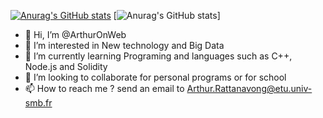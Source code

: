 [![Anurag's GitHub stats](https://github-readme-stats.vercel.app/api?username=ArthurOnWeb&count_private=true)]((https://github.com/anuraghazra/github-readme-stats))
[![Anurag's GitHub stats](https://github-readme-stats.vercel.app/api/top-langs/?username=ArthurOnWeb&layout=compact&size_weight=0.5&count_weight=0.5&count_private=true)]

- 👋 Hi, I’m @ArthurOnWeb
- 👀 I’m interested in New technology and Big Data
- 🌱 I’m currently learning Programing and languages such as C++, Node.js and Solidity
- 💞️ I’m looking to collaborate for personal programs or for school
- 📫 How to reach me ? send an email to Arthur.Rattanavong@etu.univ-smb.fr

<!---
ArthurOnWeb/ArthurOnWeb is a ✨ special ✨ repository because its `README.md` (this file) appears on your GitHub profile.
You can click the Preview link to take a look at your changes.
--->
